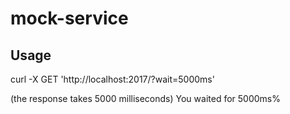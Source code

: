 # mock-service

## Usage
curl -X GET 'http://localhost:2017/?wait=5000ms'

(the response takes 5000 milliseconds)
You waited for 5000ms%